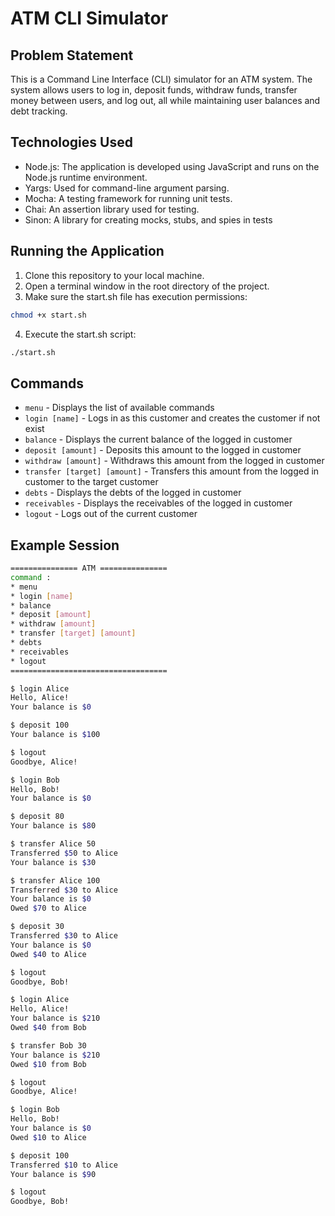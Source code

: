 # ATM CLI Simulator

## Problem Statement

This is a Command Line Interface (CLI) simulator for an ATM system. The system allows users to log in, deposit funds, withdraw funds, transfer money between users, and log out, all while maintaining user balances and debt tracking.

## Technologies Used

* Node.js: The application is developed using JavaScript and runs on the Node.js runtime environment.
* Yargs: Used for command-line argument parsing.
* Mocha: A testing framework for running unit tests.
* Chai: An assertion library used for testing.
* Sinon: A library for creating mocks, stubs, and spies in tests

## Running the Application

1. Clone this repository to your local machine.
2. Open a terminal window in the root directory of the project.
3. Make sure the start.sh file has execution permissions:

```bash
chmod +x start.sh
```

4. Execute the start.sh script:

```bash
./start.sh
```

## Commands

* `menu` - Displays the list of available commands
* `login [name]` - Logs in as this customer and creates the customer if not exist
* `balance` - Displays the current balance of the logged in customer
* `deposit [amount]` - Deposits this amount to the logged in customer
* `withdraw [amount]` - Withdraws this amount from the logged in customer
* `transfer [target] [amount]` - Transfers this amount from the logged in customer to the target customer
* `debts` - Displays the debts of the logged in customer
* `receivables` - Displays the receivables of the logged in customer
* `logout` - Logs out of the current customer

## Example Session

```bash
=============== ATM ===============
command :
* menu
* login [name]
* balance
* deposit [amount]
* withdraw [amount]
* transfer [target] [amount]
* debts
* receivables
* logout
===================================

$ login Alice
Hello, Alice!
Your balance is $0

$ deposit 100
Your balance is $100

$ logout
Goodbye, Alice!

$ login Bob
Hello, Bob!
Your balance is $0

$ deposit 80
Your balance is $80

$ transfer Alice 50
Transferred $50 to Alice
Your balance is $30

$ transfer Alice 100
Transferred $30 to Alice
Your balance is $0
Owed $70 to Alice

$ deposit 30
Transferred $30 to Alice
Your balance is $0
Owed $40 to Alice

$ logout
Goodbye, Bob!

$ login Alice
Hello, Alice!
Your balance is $210
Owed $40 from Bob

$ transfer Bob 30
Your balance is $210
Owed $10 from Bob

$ logout
Goodbye, Alice!

$ login Bob
Hello, Bob!
Your balance is $0
Owed $10 to Alice

$ deposit 100
Transferred $10 to Alice
Your balance is $90

$ logout
Goodbye, Bob!
```